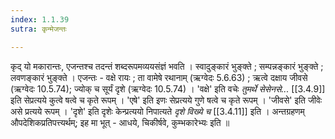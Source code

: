 ```yaml
---
index: 1.1.39
sutra: कृन्मेजन्तः

---
```

कृद् यो मकारान्तः, एजन्तश्च तदन्तं शब्दरूपमव्ययसंज्ञं भवति । स्वादुङ्कारं भुङ्क्ते ; सम्पन्नङ्कारं भुङ्क्ते ; लवणङ्कारं भुङ्क्ते । एजन्तः - वक्षे रायः ; ता वामेषे रथानाम् (ऋग्वेदः 5.6.63) ; ऋत्वे दक्षाय जीवसे (ऋग्वेदः 10.5.74); ज्योक् च सूर्यं दृशे (ऋग्वेदः 10.5.74) । 'वक्षे' इति वचेः _तुमर्थे सेसेनसे..._ [[3.4.9]] इति सेप्रत्यये कुत्वे षत्वे च कृते रूपम् । 'एषे' इति इणः सेप्रत्यये गुणे षत्वे च कृते रूपम् । 'जीवसे' इति जीवेः असे प्रत्यये रूपम् । 'दृशे' इति दृशेः केन्प्रत्ययो निपात्यते _दृशे विख्ये च_ [[3.4.11]] इति । अन्तग्रहणम् औपदेशिकप्रतिपत्त्यर्थम्;  इह मा भूत् - आधये, चिकीर्षवे, कुम्भकारेभ्यः इति ॥